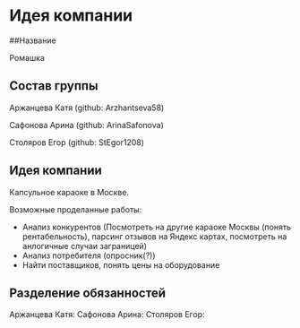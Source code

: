 # Идея компании

##Название

Ромашка

## Состав группы

Аржанцева Катя (github: Arzhantseva58) 

Сафонова Арина (github: ArinaSafonova)

Столяров Егор (github: StEgor1208)

## Идея компании

Капсульное караоке в Москве.

Возможные проделанные работы:

- Анализ конкурентов (Посмотреть на другие караоке Москвы (понять рентабельность), парсинг отзывов на Яндекс картах, посмотреть на анлогичные случаи заграницей)
- Анализ потребителя (опросник(?))
- Найти поставщиков, понять цены на оборудование


## Разделение обязанностей

Аржанцева Катя: 
Сафонова Арина: 
Столяров Егор:
